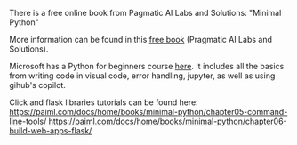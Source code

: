 There is a free online book from Pagmatic AI Labs and Solutions: "Minimal Python"

More information can be found in this [free book](https://paiml.com/docs/home/books/minimal-python/chapter01-execute-commands-python/) (Pragmatic AI Labs and Solutions).

Microsoft has a Python for beginners course [here](https://learn.microsoft.com/en-us/training/paths/beginner-python/?WT.mc_id=academic-0000-alfredodeza).
It includes all the basics from writing code in visual code, error handling, jupyter, as well as using gihub's copilot.


Click and flask libraries tutorials can be found here:
https://paiml.com/docs/home/books/minimal-python/chapter05-command-line-tools/
https://paiml.com/docs/home/books/minimal-python/chapter06-build-web-apps-flask/